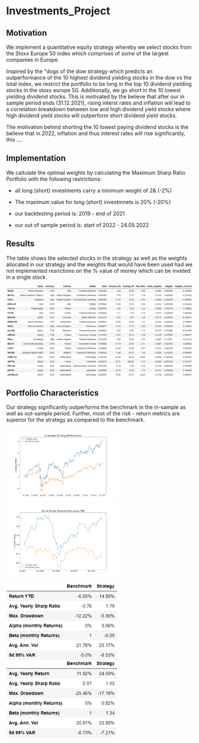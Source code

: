 # Investments_Project

## Motivation

We implement a quantitative equity strategy whereby we select stocks from the Stoxx Europe 50 index which comprises of some of the largest companies in Europe.

Inspired by the "dogs of the dow strategy which predicts an outperformance of the 10 highest dividend yielding stocks in the dow vs the total index, we restrict the portfolio to be long in the top 10 dividend yielding stocks in the stoxx europe 50. Additionally, we go short in the 10 lowest yielding dividend stocks. This is motivated by the believe that after our in sample period ends (31.12.2021), rising interst rates and inflation will lead to a correlation breakdown between low and high dividend yield stocks where high dividend yield stocks will outperform short dividend yield stocks. 

The motivation behind shorting the 10 lowest paying dividend stocks is the believe that in 2022, inflation and thus interest rates will rise significantly, this ....

## Implementation

We caltulate the optimal weights by calculating the Maximum Sharp Ratio Portfolio with the following restrictions: 

- all long (short) investments  carry a minimum weight of 2& (-2%)
- The maximum value for long (short) investmnets is 20% (-20%)

- our backtesting period is: 2019 - end of 2021
- our out of sample period is: start of 2022 - 24.05.2022

## Results 
The table shows the selected stocks in the strategy as well as the weights allocated in our strategy and the weights that would have been used had we not implemented resrictions on the % value of money which can be inveted in a single stock.  

<center>
  <img src="plots/selected_portfolio_characteristics.png" alt="drawing" width="800"/>
</center>


## Portfolio Characteristics

Our strategy significantly outperforms the benchmark in the in-sample as well as out-sample period. Further, most of the risk - return metrics are superior for the strategy as compared to the benchmark.

<p float="left">
  <img src="plots/insample_performance.png" width="300" />
  <img src="plots/outofsample_performance.png" width="300" /> 
</p>

<p float="left">
  <img src="plots/risk_factors_in.png" width="300" />
  <img src="plots/risk_factors_out.png" width="300" /> 
</p>

